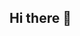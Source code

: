 ## Hi there 👋

<!--
<span style="color:red"> **Sztampok/Sztampok** is a ✨ _special_ ✨ repository because its `README.md` (this file) appears on your GitHub profile.</span>

Here are some ideas to get you started:

- 🔭 I’m currently working on ...
- 🌱 I’m currently learning ...
- 👯 I’m looking to collaborate on ...
- 🤔 I’m looking for help with ...
- 💬 Ask me about ...
- 📫 How to reach me: ...
- 😄 Pronouns: ...
- ⚡ Fun fact: ...
-->
